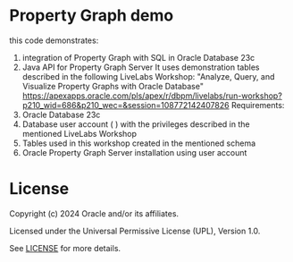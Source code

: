 # Property Graph demo
this code demonstrates:
   1. integration of Property Graph with SQL in Oracle Database 23c
   2. Java API for Property Graph Server
   It uses demonstration tables described in the following LiveLabs Workshop:
   "Analyze, Query, and Visualize Property Graphs with Oracle Database"
   https://apexapps.oracle.com/pls/apex/r/dbpm/livelabs/run-workshop?p210_wid=686&p210_wec=&session=108772142407826
Requirements:
   1. Oracle Database 23c
   2. Database user account ( <username> ) with the privileges described in the mentioned LiveLabs Workshop
   3. Tables used in this workshop created in the mentioned schema
   4. Oracle Property Graph Server installation using user account

# License

Copyright (c) 2024 Oracle and/or its affiliates.

Licensed under the Universal Permissive License (UPL), Version 1.0.

See [LICENSE](https://github.com/oracle-devrel/technology-engineering/blob/main/LICENSE) for more details.
